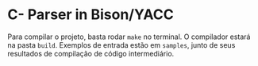 # C- Parser in Bison/YACC

Para compilar o projeto, basta rodar `make` no terminal. O compilador estará na pasta `build`. Exemplos de entrada estão em `samples`, junto de seus resultados de compilação de código intermediário.
